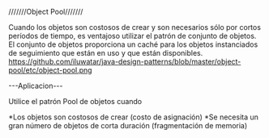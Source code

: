///////Object Pool///////

Cuando los objetos son costosos de crear y son necesarios sólo por cortos períodos de tiempo, es ventajoso utilizar el patrón de conjunto
de objetos. 
El conjunto de objetos proporciona un caché para los objetos instanciados de seguimiento que están en uso y que están disponibles.
https://github.com/iluwatar/java-design-patterns/blob/master/object-pool/etc/object-pool.png

---Aplicacion---

Utilice el patrón Pool de objetos cuando

*Los objetos son costosos de crear (costo de asignación)
*Se necesita un gran número de objetos de corta duración (fragmentación de memoria)
